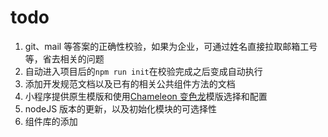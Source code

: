 # todo

1. git、mail 等答案的正确性校验，如果为企业，可通过姓名直接拉取邮箱工号等，省去相关的问题
2. 自动进入项目后的`npm run init`在校验完成之后变成自动执行
3. 添加开发规范文档以及已有的相关公共组件方法的文档
4. 小程序提供原生模版和使用[Chameleon 变色龙](http://cml.didi.cn/)模版选择和配置
5. nodeJS 版本的更新，以及初始化模块的可选择性
6. 组件库的添加

